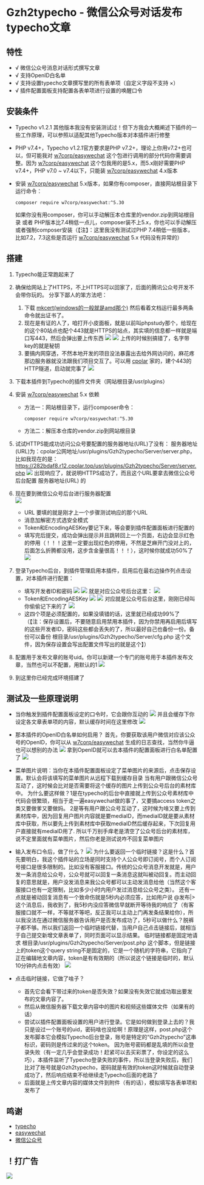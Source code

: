# Gzh2typecho - 微信公众号对话发布typecho文章
## 特性
- √ 微信公众号消息对话形式撰写文章
- √ 支持OpenID白名单
- √ 支持设置typecho文章撰写里的所有表单项（自定义字段不支持 ×）
- √ 插件配置面板支持配置各表单项进行设置的唤醒口令
  
## 安装条件
- Typecho v1.2.1 其他版本我没有安装测试过！但下方我会大概阐述下插件的一些工作原理，可以参照以适配其他Typecho版本对本插件进行修整

- PHP v7.4+，Typecho v1.2.1官方要求是PHP v7.2+，理论上你用v7.2+也可以，但可能我对 [w7corp/easywechat](https://github.com/w7corp/easywechat) 这个包进行调用的部分代码你需要调整。因为 [w7corp/easywechat](https://github.com/w7corp/easywechat) 这个包我用的是5.x，而5.x刚好需要PHP v7.4+，PHP v7.0 ~ v7.4以下，只能装 [w7corp/easywechat](https://github.com/w7corp/easywechat) 4.x版本
  
- 安装 [w7corp/easywechat](https://github.com/w7corp/easywechat) 5.x版本，如果你有composer，直接网站根目录下运行命令：
    ```shell
    composer require w7corp/easywechat:^5.30
    ```
    如果你没有用composer，你可以手动解压本仓库里的vendor.zip到网站根目录 或者 PHP版本比7.4稍低一点儿，composer装不上5.x，你也可以手动解压或者强制composer安装（【注】：这里我没有测试过PHP 7.4稍低一些版本，比如7.2，7.3这些是否运行 [w7corp/easywechat](https://github.com/w7corp/easywechat) 5.x 代码没有异常的）

## 搭建
1. Typecho能正常跑起来了
   
2. 确保给网站上了HTTPS，不上HTTPS可以回家了，后面的腾讯公众号开发不会带你玩的。
   分享下鄙人的笨方法吧：
   1. 下载 [mkcert(windows的一般就是amd那个)](https://github.com/FiloSottile/mkcert/releases) 然后看着文档运行最多两条命令就出证书了。
   2. 现在是有证的人了，咱打开小皮面板，就是以前叫phpstudy那个，给现在的这个80站点也配个443就是HTTPS的站点，其实填的信息都一样就是端口写443，然后会弹出要上传东西
      ![](https://gitee.com/sigool/sg-img-services01/raw/master/create_443_ws.png)
      ![](https://gitee.com/sigool/sg-img-services01/raw/master/80_443_ws_list.png)
      上传的时候别搞错了，名字带key的就是秘钥
   3. 要搞内网穿透，不然本地开发的项目没法暴露出去给外网访问的，麻花疼那边服务器就没法跟我们项目交互了。可以用 [cpolar](https://www.cpolar.com/) 家的，建个443的HTTP隧道，启动就完事了
      ![](https://gitee.com/sigool/sg-img-services01/raw/master/cpolar_using.png)
      
3. 下载本插件到Typecho的插件文件夹（网站根目录/usr/plugins）
   
4. 安装 [w7corp/easywechat](https://github.com/w7corp/easywechat) 5.x 依赖
   - 方法一：网站根目录下，运行composer命令：
       ```shell
       composer require w7corp/easywechat:^5.30
       ```
   - 方法二：解压本仓库的vendor.zip到网站根目录

5. 试试HTTPS能成功访问公众号要配置的服务器地址(URL)了没有：
   服务器地址(URL)为：cpolar公网地址/usr/plugins/Gzh2typecho/Server/server.php，
   比如我现在的是：https://282bdaf8.r12.cpolar.top/usr/plugins/Gzh2typecho/Server/server.php
   ![](https://gitee.com/sigool/sg-img-services01/raw/master/wx_web_url_ok.png)
   出现响应了，就说明HTTPS成功了，而且这个URL要拿去微信公众号后台配置 服务器地址(URL) 的

6. 现在要到微信公众号后台进行服务器配置   
   ![](https://gitee.com/sigool/sg-img-services01/raw/master/cf_server_info_for_wx.png)
   - URL 要填的就是刚才上一个步骤测试响应的那个URL
   - 消息加解密方式选安全模式
   - Token和EncodingAESKey要记下来，等会要到插件配置面板进行配置的
   - 填写完后提交，成功会弹出提示并且跳转回上一个页面，右边会显示红色的停用（！！！这里一定要出现红色的停用，不然是芝麻开门没对上的，后面怎么折腾都没用，这步含金量很高！！！），这时候你就成功50%了
     ![](https://gitee.com/sigool/sg-img-services01/raw/master/verfiy_server_for_wx_success.png)   

7. 登录Typecho后台，到插件管理启用本插件，启用后在最右边操作列点击设置，对本插件进行配置：
    - 填写开发者ID和密码
      ![](https://gitee.com/sigool/sg-img-services01/raw/master/appid_explain.png)
      ![](https://gitee.com/sigool/sg-img-services01/raw/master/appsecret_explain.png)
      就是对应公众号后台这里：
      ![](https://gitee.com/sigool/sg-img-services01/raw/master/appid_appsecret_where_show.png)
    - Token和EncodingAESKey
      ![](https://gitee.com/sigool/sg-img-services01/raw/master/token_explain.png)
      ![](https://gitee.com/sigool/sg-img-services01/raw/master/encodingaeskey_explain.png)
      对应就是公众号后台这里，刚刚已经叫你偷偷记下来的了
      ![](https://gitee.com/sigool/sg-img-services01/raw/master/token_aeskey_where_show.png)
    - 这四个项是必须配置的，如果没填错的话，这里就已经成功99%了（【注：保存设置后，不要随意启用禁用本插件，因为你禁用再启用后填写的这些开发者ID，密码这些都会丢失的了，所以最好自己也备份一份。备份可以备份 根目录/usr/plugins/Gzh2typecho/Server/cfg.php 这个文件，因为保存设置会写出配置文件写出的就是这个】）
   
8. 配置用于发布文章的账号uid。你可以新建一个专门的账号用于本插件发布文章，当然也可以不配置，用默认的1
   ![](https://gitee.com/sigool/sg-img-services01/raw/master/where_setting_uid_for_pub_post.png)
   
9. 到这里你已经完成环境搭建了

## 测试及一些原理说明

- 当你触发到插件配置面板设定的口令时，它会跟你互动的
  ![](https://gitee.com/sigool/sg-img-services01/raw/master/com_write_post_show.png)
  并且会缓存下你设定各文章表单项的内容，默认缓存时间在这里修改
  ![](https://gitee.com/sigool/sg-img-services01/raw/master/modify_cache_editing_post_secs.png)
  
- 那本插件的OpenID白名单如何启用？
   首先，你要获取该用户微信对应该公众号的OpenID，你可以从 [w7corp/easywechat](https://github.com/w7corp/easywechat) 生成的日志查找，当然你牛逼也可以想别的办法
   ![](https://gitee.com/sigool/sg-img-services01/raw/master/where_get_openid.png)
  拿到OpenID就可以去本插件的配置面板进行白名单配置了
  ![](https://gitee.com/sigool/sg-img-services01/raw/master/where_setting_openid.png)
  
- 菜单图片说明：当你在本插件配置面板设定了菜单图片的来源后，点击保存设置。默认会将该填写的菜单图片从远程下载到缓存目录
   当有用户跟微信公众号互动了，这时候会比对是否需要将这个缓存的图片上传到公众号后台的素材库中。
  为什么要这样做？1是在typecho的后台中直接就上传到公众号素材库中代码会很繁琐，相当于走一遍easywechat做的事了，又要搞access token之类又要做爹又要做妈。 2是等有用户跟公众号互动了，这时候为啥又要上传到素材库中，因为回复用户图片内容就是要mediaID，而mediaID就是要从素材库中获取，所以要先上传到素材库中获取mediaID然后缓存起来，下次回复用户直接就有mediaID用了.
  所以千万别手痒老是清空了公众号后台的素材库，说不定里面就有菜单图片，然后你老是测试说咋不回复菜单图片

- 输入发布口令后，做了什么？
  ![](https://gitee.com/sigool/sg-img-services01/raw/master/after_enter_post_keyword.png)
  为什么要返回一个临时链接？这是什么？首先要明白，我这个插件站的立场是同时支持个人公众号即订阅号，而个人订阅号接口是很多限制的。比如没有客服接口。传统的公众号消息开发就是，用户发一条消息给公众号，公众号就可以回复一条消息这就叫被动回复。而主动回复的意思就是，用户没发消息来我公众号都可以主动发消息给他（当然这个客服接口也有一定限制，比如多少小时内用户发过消息给公众号之类）。
  还有一点就是被动回复消息有一个致命伤就是5秒内必须应答，比如用户说 @发布|> 这个消息后，我收到了，我5秒内没应答微信早就断开等待我的响应了（有客服接口就不一样，不等就不等吧，反正我可以主动上门再发条结果给你），所以我没法在通过微信服务器告诉用户是否发布成功了，5秒可以做什么？脱裤子都不够。所以我们返回一个临时链接代替，当用户自己点击链接后，就相当于自己提交新增文章表单了，同时页面可以显示结果。
  临时链接都是固定地请求 根目录/usr/plugins/Gzh2typecho/Server/post.php 这个脚本，但是链接上的token这个query string不是固定的，它是一个随机的字符串，它指向了正在编辑地文章内容，token是有有效期的（所以说这个链接是临时的，默认10分钟内点击有效）
  ![](https://gitee.com/sigool/sg-img-services01/raw/master/pub_link_valid_secs.png)
  
- 点击临时链接，它做了啥子？
  - 首先它会看下带过来的token是否失效？如果没有失效它就成功取出要发布的文章内容了。
  - 然后从微信服务器下载文章内容中的图片和视频这些媒体文件（如果有的话）
  - 尝试以插件配置面板设置的用户进行登录。它是如何做到登录上去的？我只是设过一个账号的uid，密码啥也没给啊！原理是这样，post.php这个发布脚本它会模拟Typecho后台登录，账号是特定的“Gzh2typecho”这串标识，密码则是传过来的这个token。
    因为账号密码都是乱填的所以会登录失败（有一定几乎会登录成功！赶紧可以去买彩票了，你设定的这么巧），本插件监听了Typecho登录失败的事件，所以当登录失败后，我们比对了账号就是Gzh2typecho，密码就是有效的token这时候就自动登录成功了，然后响应结束不给继续走Typecho后面的老路了
  - 后面就是上传文章内容的媒体文件到附件（有的话），模拟填写各表单项和发布了

## 鸣谢
- [typecho](https://github.com/typecho/typecho)
- [easywechat](https://github.com/w7corp/easywechat)
- [微信公众号](https://mp.weixin.qq.com/)

## ！打广告

![](https://gitee.com/sigool/sg-img-services01/raw/master/wechat.jpg)